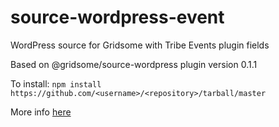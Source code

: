 # source-wordpress-event
WordPress source for Gridsome with Tribe Events plugin fields

Based on @gridsome/source-wordpress plugin version 0.1.1

To install:
```npm install https://github.com/<username>/<repository>/tarball/master```
  
More info [here](https://stackoverflow.com/questions/13300137/how-to-edit-a-node-module-installed-via-npm)

